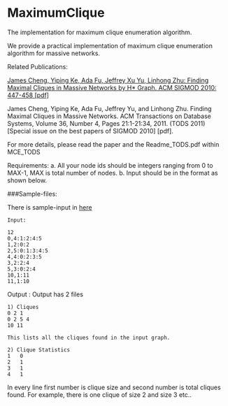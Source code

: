 

# MaximumClique
The implementation for maximum clique enumeration algorithm.

We provide a practical implementation of maximum clique enumeration algorithm for massive networks.

Related Publications:

[James Cheng, Yiping Ke, Ada Fu, Jeffrey Xu Yu, Linhong Zhu: Finding Maximal Cliques in Massive Networks by H* Graph. ACM SIGMOD 2010: 447-458 [pdf]](http://www.isi.edu/~linhong/Papers/TODS11.pdf)


James Cheng, Yiping Ke, Ada Fu, Jeffrey Yu, and Linhong Zhu. Finding Maximal Cliques in Massive Networks. ACM Transactions on Database Systems, Volume 36, Number 4, Pages 21:1-21:34, 2011. (TODS 2011) [Special issue on the best papers of SIGMOD 2010] [pdf].

For more details, please read the paper and the Readme_TODS.pdf within MCE_TODS

Requirements:
a. All your node ids should be integers ranging from 0 to MAX-1, MAX is total number of nodes.
b. Input should be in the format as shown below. 


###Sample-files: 

There is sample-input in [here]( )
```
Input:

12
0,4:1:2:4:5
1,2:0:2
2,5:0:1:3:4:5
4,4:0:2:3:5
3,2:2:4
5,3:0:2:4
10,1:11
11,1:10
```
Output : Output has 2 files
```
1) Cliques
0 2 1 
0 2 5 4 
10 11 

This lists all the cliques found in the input graph.

2) Clique Statistics
1	0
2	1
3	1
4	1
```
In every line first number is clique size and second number is total cliques found. For example, there is one clique of size 2 and size 3 etc..











